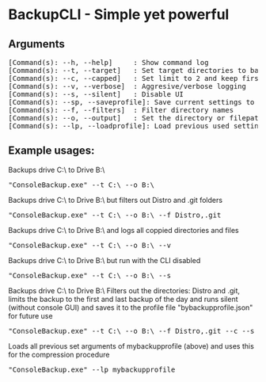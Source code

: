 <h1>BackupCLI - Simple yet powerful</h1>
<h2>Arguments</h2>
<pre>
[Command(s): --h, --help]     : Show command log
[Command(s): --t, --target]   : Set target directories to backup
[Command(s): --c, --capped]   : Set limit to 2 and keep first backup and current backup of the day
[Command(s): --v, --verbose]  : Aggresive/verbose logging
[Command(s): --s, --silent]   : Disable UI
[Command(s): --sp, --saveprofile]: Save current settings to a profile for later use
[Command(s): --f, --filters]  : Filter directory names
[Command(s): --o, --output]   : Set the directory or filepath of the zip output
[Command(s): --lp, --loadprofile]: Load previous used settings of a profile.
</pre>

<h2>Example usages:</h2>

<p>Backups drive C:\ to Drive B:\</p>
<pre>
"ConsoleBackup.exe" --t C:\ --o B:\
</pre>

<p>Backups drive C:\ to Drive B:\ but filters out Distro and .git folders</p>
<pre>
"ConsoleBackup.exe" --t C:\ --o B:\ --f Distro,.git
</pre>

<p>Backups drive C:\ to Drive B:\ and logs all coppied directories and files</p>
<pre>
"ConsoleBackup.exe" --t C:\ --o B:\ --v
</pre>

<p>Backups drive C:\ to Drive B:\ but run with the CLI disabled</p>
<pre>
"ConsoleBackup.exe" --t C:\ --o B:\ --s
</pre>

<p>Backups drive C:\ to Drive B:\ Filters out the directories: Distro and .git, limits the backup to the first and last backup of the day and runs silent (without console GUI) and saves it to the profile file "bybackupprofile.json" for future use</p>
<pre>
"ConsoleBackup.exe" --t C:\ --o B:\ --f Distro,.git --c --s --sp mybackupprofile
</pre>

<p>Loads all previous set arguments of mybackupprofile (above) and uses this for the compression procedure </p>
<pre>
"ConsoleBackup.exe" --lp mybackupprofile
</pre>
